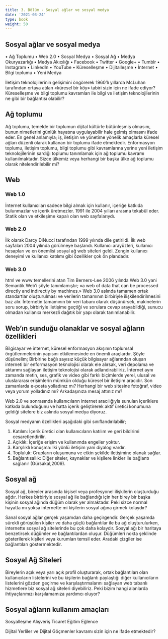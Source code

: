 ```yaml
---
title: 3. Bölüm - Sosyal ağlar ve sosyal medya
date: '2021-03-24'
type: book
weight: 50
---
```




<!--more-->

## Sosyal ağlar ve sosyal medya

• Ağ Toplumu
• Web 2.0
• Sosyal Medya
• Sosyal Ağ
• Medya Okuryazarlığı
• Medya Akıcılığı
• Facebook
• Twitter
• Google+
• Tumblr
• Instagram
• LinkedIn
• YouTube
• Küreselleşme
• Dijitalleşme
• İnternet
• Bilgi toplumu
• Yeni Medya 

İletişim teknolojilerinin gelişimini öngörerek 1960’lı yıllarda McLuhan tarafından ortaya atılan «küresel bir köy» tabiri sizin için ne ifade ediyor? 
Küreselleşme ve bilgi toplumu kavramları ile bilgi ve iletişim teknolojilerinin ne gibi bir bağlantısı olabilir? 

## Ağ toplumu

Ağ toplumu, temelde bir toplumun dijital kültürle bütünleşmiş olmasını, bunun nimetlerini günlük hayatına uygulayabilir hale gelmiş olmasını ifade eder. 
En genel anlamıyla; iş, iletişim ve yönetime yönelik amaçlarla küresel ağları düzenli olarak kullanan bir toplumu ifade etmektedir. Enformasyon toplumu, iletişim toplumu, bilgi toplumu gibi kavramlarına yerine yeni iletişim teknolojilerinin sardığı toplumu tanımlamak için ağ toplumu kavramı kullanılmaktadır. 
Sizce ülkemiz veya herhangi bir başka ülke ağ toplumu olarak nitelendirilebilir mi? 

## Web 

### Web 1.0
İnternet kullanıcıları sadece bilgi almak için kullanır, içeriğe katkıda bulunmazlar ve içerik üretmezler.
1991 ile 2004 yılları arasına tekabül eder. Statik olan ve etkileşime kapalı olan web sayfalarıydı. 

### Web 2.0 
İlk olarak Darcy DiNucci tarafından 1999 yılında dile getirildi. İlk web sayfaları 2004 yılında görülmeye başlandı. Kullanıcı arayüzleri, kullanıcı hesapları ve en önemlisi sosyal ağ web siteleri geldi. 
Zengin kullanıcı deneyimi ve kullanıcı katılımı gibi özellikler çok ön plandadır. 

### Web 3.0 
html ve www temellerini atan Tim Berners-Lee 2006 yılında Web 3.0 yani Semantik Web’i şöyle tanımlamıştır; «a web of data that can be processed directly and indirectly by machines.» 
Web 3.0 aslında tamamen ortak standartlar oluşturulması ve verilerin tamamının birbiriyle ilişkilendirilmesini baz alır. İnternetin tamamının bir veri tabanı olarak düşünürsek, makinelerin soru sorup, birbiriyle iletişime geçtiği ve sorulara cevap arayabildiği, sunucu olmadan kullanıcı merkezli dağıtık bir yapı olarak tanımlanabilir. 

## Web’ın sunduğu olanaklar ve sosyal ağların özellikleri

Bilgisayar ve internet, küresel enformasyon akışının toplumsal örgütlenmelerinin yapısını etkilemesinde en önemli araçlardır. 
Şöyle düşünelim; 
Birbirine bağlı sayısız küçük bilgisayar ağlarından oluşan interneti bir enformasyon teknolojisi olarak ele alırsak, veri depolama ve aktarımı sağlayan iletişim teknolojisi olarak adlandırabiliriz. 
İnternet aynı zamanda metin, ses, grafik ve video gibi farklı biçimlerde yerel, ulusal ve uluslararası erişimlerin mümkün olduğu küresel bir iletişim aracıdır.
Son zamanlarda e-posta yolladınız mı? 
Herhangi bir web sitesine fotoğraf, video veya yorum yolladınız mı? 
Arkadaşınıza mesaj attınız mı? 

Web 2.0 ve sonrasında kullanıcıların internet aracılığıyla sunulan içeriklere katkıda bulunduğunu ve hatta içerik geliştirerek aktif üretici konumuna geldiği sitelere biz aslında sosyal medya diyoruz. 

Sosyal medyanın özellikleri aşağıdaki gibi sınıflandırılabilir; 
1. Katılım: İçerik üretici olan kullanıcıların katılım ve geri bildirimi cesaretlendirilir.
2. Açıklık: İçeriğe erişim ve kullanımda engeller yoktur.
3. Karşılıklı konuşma: İki yönlü iletişim yani diyalog vardır.
4. Topluluk: Grupların oluşumuna ve etkin şekilde iletişimine olanak sağlar.
5. Bağlantısallık: Diğer siteler, kaynaklar ve kişilere linkler ile bağlantı sağlanır (Gürsakal,2009).

## Sosyal ağ

Sosyal ağ, bireyler arasında kişisel veya profesyonel ilişkilerin oluşturduğu ağdır. 
Herkes birbiriyle sosyal ağ ile bağlandığı için her birey bir başka kişinin sosyal ağında düğüm olarak yer almaktadır. 
Peki sizce normal hayatta mı yoksa internette mi kişilerin sosyal ağına girmek kolaydır? 

Sanal sosyal ağlar gerçek yaşamdan daha geçirgendir. 
Gerçek yaşamda sürekli görüşülen kişiler ve daha güçlü bağlantılar ile bu ağ oluşturulurken, internette sosyal ağ sitelerinde bu çok daha kolaydır. 
Sosyal ağı bir haritaya benzetirsek düğümler ve bağlantılardan oluşur. Düğümleri nokta şeklinde gösterilerek kişileri veya kurumları temsil eder.  Aradaki çizgiler ise bağlantıları göstermektedir. 

## Sosyal Ağ Siteleri

Bireylerin açık veya yarı açık profil oluşturarak, ortak bağlantıları olan kullanıcıların listelerini ve bu kişilerin bağlantı paylaştığı diğer kullanıcıların listelerini gözden geçirme ve karşılaştırmalarını sağlayan web tabanlı hizmetlere biz sosyal ağ siteleri diyebiliriz. 
Peki bizim hangi alanlarda ihtiyaçlarımızı karşılamamıza yardımcı oluyor? 

## Sosyal ağların kullanım amaçları

Sosyalleşme
Alışveriş
Ticaret
Eğitim
Eğlence

Dijital Yerliler ve Dijital Göçmenler kavramı sizin için ne ifade etmektedir? 





